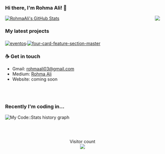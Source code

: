 ### Hi there, I'm Rohma Ali! 👋

<img align="right" src="https://github.com/rajput2107/rajput2107/blob/master/Assets/Developer.gif"/>
<a href="https://github.com/RohmaAli">
  <img src="https://github-readme-stats-sand-kappa.vercel.app/api?username=RohmaAli&show_icons=true&count_private=true&include_all_commits=true" alt="RohmaAli's GitHub Stats" />
</a>

### My latest projects

<a href="https://https://github.com/RohmaAli/EVENTOS">
  <img align="middle" src="https://github-readme-stats-sand-kappa.vercel.app/api/pin/?username=RohmaAli&repo=EVENTOS" alt="eventos" />
</a>

<a href="https://https://github.com/RohmaAli/four-card-feature-section-master">
  <img align="middle" src="https://github-readme-stats-sand-kappa.vercel.app/api/pin/?username=RohmaAli&repo=four-card-feature-section-master" alt="four-card-feature-section-master" />
</a>

### ☕ Get in touch
- Gmail: <a href = "#">rohmaali03@gmail.com</a>
- Medium: <a href = "https://medium.com/@rohmaali03">Rohma Ali</a>
- Website: coming soon

<br>
<br>

### Recently I'm coding in...

![My Code::Stats history graph](https://codestats-readme.wegfan.cn/history-graph/RohmaAli?history_days=30)

<br>
<br>

<p align="center"> 
  Visitor count<br>
  <img src="https://profile-counter.glitch.me/RohmaAli/count.svg" />
</p>
